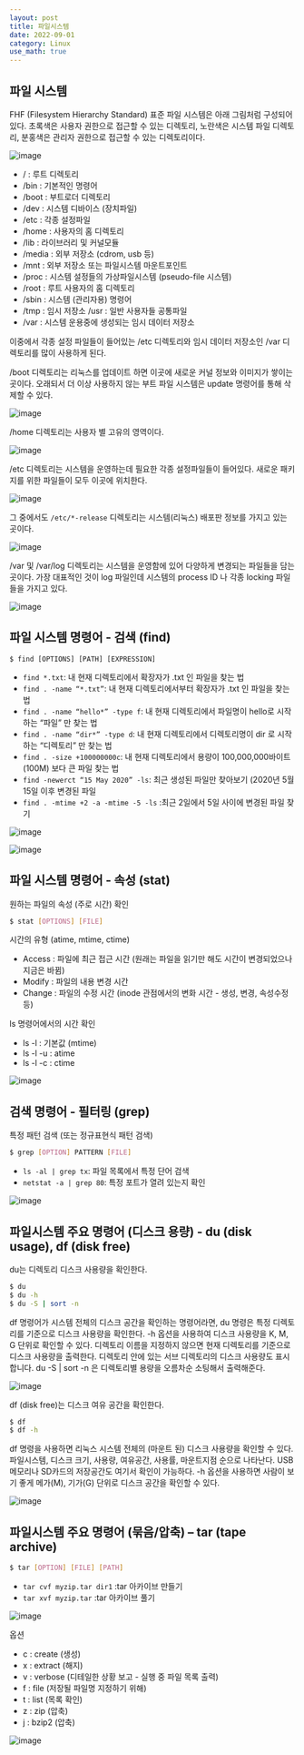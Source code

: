 ```yaml
---
layout: post
title: 파일시스템
date: 2022-09-01
category: Linux
use_math: true
---
```



## 파일 시스템

FHF (Filesystem Hierarchy Standard) 표준 파일 시스템은 아래 그림처럼 구성되어 있다. 초록색은 사용자 권한으로 접근할 수 있는 디렉토리, 노란색은 시스템 파일 디렉토리, 분홍색은 관리자 권한으로 접근할 수 있는 디렉토리이다. 

![image](https://user-images.githubusercontent.com/61526722/187926580-7afa0523-986d-4237-aaa4-b1bf6472ab20.png)

- / : 루트 디렉토리
- /bin : 기본적인 명령어
- /boot : 부트로더 디렉토리
- /dev : 시스템 디바이스 (장치파일)
- /etc : 각종 설정파일
- /home : 사용자의 홈 디렉토리
- /lib : 라이브러리 및 커널모듈
- /media : 외부 저장소 (cdrom, usb 등)
- /mnt : 외부 저장소 또는 파일시스템 마운트포인트
- /proc : 시스템 설정들의 가상파일시스템 (pseudo-file 시스템)
- /root : 루트 사용자의 홈 디렉토리
- /sbin : 시스템 (관리자용) 명령어
- /tmp : 임시 저장소 /usr : 일반 사용자들 공통파일
- /var : 시스템 운용중에 생성되는 임시 데이터 저장소

이중에서 각종 설정 파일들이 들어있는 /etc 디렉토리와 임시 데이터 저장소인 /var 디렉토리를 많이 사용하게 된다. 


/boot 디렉토리는 리눅스를 업데이트 하면 이곳에 새로운 커널 정보와 이미지가 쌓이는 곳이다. 오래되서 더 이상 사용하지 않는 부트 파일 시스템은 update 명령어를 통해 삭제할 수 있다. 

![image](https://user-images.githubusercontent.com/61526722/187931077-f8f6d0f9-6ad8-46aa-baa9-542adfd88097.png)

/home 디렉토리는 사용자 별 고유의 영역이다. 

![image](https://user-images.githubusercontent.com/61526722/187931205-51ed74ba-0f12-41c4-930b-806eead7c391.png)

/etc 디렉토리는 시스템을 운영하는데 필요한 각종 설정파일들이 들어있다. 새로운 패키지를 위한 파일들이 모두 이곳에 위치한다. 

![image](https://user-images.githubusercontent.com/61526722/187931260-93c02151-11ab-4af1-8133-61ed7093f106.png)

그 중에서도 `/etc/*-release` 디렉토리는 시스템(리눅스) 배포판 정보를 가지고 있는 곳이다. 

![image](https://user-images.githubusercontent.com/61526722/187931348-27d667ef-090e-4ff2-92f4-26808acb8b1f.png)


/var 및 /var/log 디렉토리는 시스템을 운영함에 있어 다양하게 변경되는 파일들을 담는 곳이다. 가장 대표적인 것이 log  파일인데 시스템의 process ID 나 각종 locking 파일들을 가지고 있다. 

![image](https://user-images.githubusercontent.com/61526722/187931482-d48aa7d6-099a-4bfb-b999-7af00b69a2a5.png)


## 파일 시스템 명령어 - 검색 (find)

```
$ find [OPTIONS] [PATH] [EXPRESSION]
```

- `find *.txt`: 내 현재 디렉토리에서 확장자가 .txt 인 파일을 찾는 법
- `find . -name “*.txt”`: 내 현재 디렉토리에서부터 확장자가 .txt 인 파일을 찾는 법
- `find . -name “hello*” -type f`: 내 현재 디렉토리에서 파일명이 hello로 시작하는 “파일” 만 찾는 법
- `find . -name “dir*” -type d`: 내 현재 디렉토리에서 디렉토리명이 dir 로 시작하는 “디렉토리” 만 찾는 법
- `find . -size +100000000c`: 내 현재 디렉토리에서 용량이 100,000,000바이트 (100M) 보다 큰 파일 찾는 법
- `find -newerct “15 May 2020” -ls`: 최근 생성된 파일만 찾아보기 (2020년 5월 15일 이후 변경된 파일
- `find . -mtime +2 -a -mtime -5 -ls` :최근 2일에서 5일 사이에 변경된 파일 찾기

![image](https://user-images.githubusercontent.com/61526722/187934963-593a2db8-7ca3-43f5-8bd0-eda610ea6aa3.png)

![image](https://user-images.githubusercontent.com/61526722/187935308-559ba729-6524-4f3d-bd69-cf348570d96b.png)


## 파일 시스템 명령어 - 속성 (stat)

원하는 파일의 속성 (주로 시간) 확인

```bash
$ stat [OPTIONS] [FILE]
```

시간의 유형 (atime, mtime, ctime)
- Access : 파일에 최근 접근 시간 (원래는 파일을 읽기만 해도 시간이 변경되었으나 지금은 바뀜)
- Modify : 파일의 내용 변경 시간
- Change : 파일의 수정 시간 (inode 관점에서의 변화 시간 - 생성, 변경, 속성수정 등)

ls 명령어에서의 시간 확인
- ls -l : 기본값 (mtime)
- ls -l -u : atime
- ls -l -c : ctime

![image](https://user-images.githubusercontent.com/61526722/187934848-1a626e70-dfdb-4663-941b-3c08e37f4bf3.png)


## 검색 명령어 - 필터링 (grep)

특정 패턴 검색 (또는 정규표현식 패턴 검색)

```bash
$ grep [OPTION] PATTERN [FILE]
```

- `ls -al | grep tx`: 파일 목록에서 특정 단어 검색
- `netstat -a | grep 80`: 특정 포트가 열려 있는지 확인

![image](https://user-images.githubusercontent.com/61526722/187934680-8c5a11b3-6050-414f-ab88-e370a3d03c38.png)


## 파일시스템 주요 명령어 (디스크 용량) - du (disk usage), df (disk free)

du는 디렉토리 디스크 사용량을 확인한다. 

```bash
$ du 
$ du -h
$ du -S | sort -n
```

df 명령어가 시스템 전체의 디스크 공간을 확인하는 명령어라면, du 명령은 특정 디렉토리를 기준으로 디스크 사용량을 확인한다. -h 옵션을 사용하여 디스크 사용량을 K, M, G 단위로 확인할 수 있다. 디렉토리 이름을 지정하지 않으면 현재 디렉토리를 기준으로 디스크 사용량을 출력한다. 디렉토리 안에 있는 서브 디렉토리의 디스크 사용량도 표시합니다. du -S | sort -n 은 디렉토리별 용량을 오름차순 소팅해서 출력해준다. 

![image](https://user-images.githubusercontent.com/61526722/187933193-f421c6cb-ad25-41a1-bd9e-6a8be8ef6729.png)


df (disk free)는 디스크 여유 공간을 확인한다. 

```bash
$ df 
$ df -h
```

df 명령을 사용하면 리눅스 시스템 전체의 (마운트 된) 디스크 사용량을 확인할 수 있다. 파일시스템, 디스크 크기, 사용량, 여유공간, 사용률, 마운트지점 순으로 나타난다. USB메모리나 SD카드의 저장공간도 여기서 확인이 가능하다. -h 옵션을 사용하면 사람이 보기 좋게 메가(M), 기가(G) 단위로 디스크 공간을 확인할 수 있다.

![image](https://user-images.githubusercontent.com/61526722/187932485-4d2bd584-e37a-4aa7-9130-50ced8045448.png)

## 파일시스템 주요 명령어 (묶음/압축) – tar (tape archive)

```bash
$ tar [OPTION] [FILE] [PATH]
```

- `tar cvf myzip.tar dir1` :tar 아카이브 만들기
- `tar xvf myzip.tar` :tar 아카이브 풀기


![image](https://user-images.githubusercontent.com/61526722/187933543-24ddd0b0-3303-498c-9963-efaa68bdf295.png)

옵션
- c : create (생성)
- x : extract (해지)
- v : verbose (디테일한 상황 보고 - 실행 중 파일 목록 출력)
- f : file (저장될 파일명 지정하기 위해)
- t : list (목록 확인)
- z : zip (압축)
- j : bzip2 (압축)

![image](https://user-images.githubusercontent.com/61526722/187935729-8797d5e2-58bc-4943-88eb-32214bd95e15.png)
